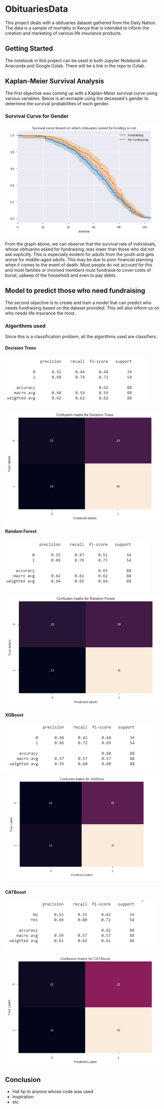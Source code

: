 # ObituariesData

This project deals with a obituaries dataset gathered from the Daily Nation. The data is a sample of mortality in Kenya that is intended to inform the creation and marketing of various life insurance products.

## Getting Started

The notebook in this project can be used in both Jupyter Notebook on Anaconda and Google Colab. There will be a link in the repo to Colab.

## Kaplan-Meier Survival Analysis

The first objective was coming up with a Kaplan-Meier survival curve using various variables. Below is an exmaple using the deceased's gender to determine the survival probabilities of each gender.

### Survival Curve for Gender

![Image of Survival Curve Gender](images/scfunding.PNG)

From the graph above, we can observe that the survival rate of individuals, whose obituaries asked for fundraising, was lower than those who did not ask explicitly. This is especially evident for adults from the youth and gets worse for middle-aged adults. This may be due to poor financial planning when it comes to the event of death. Most people do not account for this and most families or involved members must fundraise to cover costs of burial, upkeep of the household and even to pay debts.

## Model to predict those who need fundraising

The second objective is to create and train a model that can predict who needs fundraising based on the dataset provided. This will also inform us on who needs life insurance the most.

### Algorithms used
Since this is a classification problem, all the algorithms used are classifiers.

#### Decision Trees

![Decision Tree Classification Report](images/dt_report.PNG)

![Decision Tree Confusion Matrix](images/dt_cm.PNG)

#### Random Forest 

![Random Forest Classification Report](images/rf_report.PNG)

![Random Forest Confusion Matrix](images/rf_cm.PNG)

#### XGBoost

![XGBoost Classification Report](images/xgbreport.PNG)

![XGBoost Confusion Matrix](images/xgb_cm.PNG)

#### CATBoost

![CATBoost Classification Report](images/catb_report.PNG)

![CATBoost Confusion Matrix](images/catb_cm.PNG)

## Conclusion

* Hat tip to anyone whose code was used
* Inspiration
* etc
